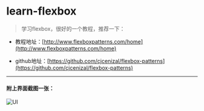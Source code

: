 # learn-flexbox

> 学习flexbox，很好的一个教程，推荐一下：

- 教程地址：[http://www.flexboxpatterns.com/home](http://www.flexboxpatterns.com/home)

- github地址：[https://github.com/cjcenizal/flexbox-patterns](https://github.com/cjcenizal/flexbox-patterns)

---

#### 附上界面截图一张：

![UI](https://static.sesine.com/upload/learn%20flexbox.png)

